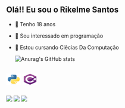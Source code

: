 ## Olá!! Eu sou o Rikelme Santos
- 🔞 Tenho 18 anos
- 👀 Sou interessado em programação
- 📘 Estou cursando Ciêcias Da Computação
  
  ![Anurag's GitHub stats](https://github-readme-stats.vercel.app/api?username=Rikesantos&show_icons=true&theme=radical)

 <div style="display: inline_block"><br>
  <img align="center" alt="Rike-Python" height="30" width="40" src="https://raw.githubusercontent.com/devicons/devicon/master/icons/python/python-original.svg">
  <img align="center" alt="Rike-Csharp" height="30" width="40" src="https://raw.githubusercontent.com/devicons/devicon/master/icons/csharp/csharp-original.svg">
</div>

##
<div>
<a href="https://https://www.instagram.com/rikelme_.santos/" target="_blank"><img src="https://img.shields.io/badge/-Instagram-%23E4405F?style=for-the-badge&logo=instagram&logoColor=white" target="_blank"></a>
<a href = "mailto:rikelme.santos@sempreceub.com"><img src="https://img.shields.io/badge/-Gmail-%23333?style=for-the-badge&logo=gmail&logoColor=white" target="_blank"></a>          
<a href="https://www.linkedin.com/in/rikelme-santos-173875364/" target="_blank"><img src="https://img.shields.io/badge/-LinkedIn-%230077B5?style=for-the-badge&logo=linkedin&logoColor=white" target="_blank"></a> 
  
</div>

